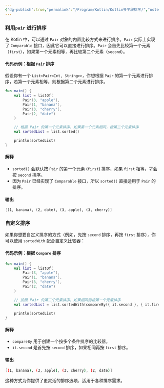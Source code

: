 ```yaml
---
{"dg-publish":true,"permalink":"/Program/Kotlin/Kotlin多字段排序/","noteIcon":"","created":"2025-03-06T21:28:25.977+08:00"}
---
```


### 利用`pair` 进行排序
在 Kotlin 中，可以通过 `Pair` 对象的内置比较方式来进行排序。`Pair` 实际上实现了 `Comparable` 接口，因此它可以直接进行排序。`Pair` 会首先比较第一个元素（`first`），如果第一个元素相等，再比较第二个元素（`second`）。

#### 代码示例：根据 `Pair` 排序

假设你有一个 `List<Pair<Int, String>>`，你想根据 `Pair` 的第一个元素进行排序，若第一个元素相等，则根据第二个元素进行排序。

```kotlin
fun main() {
    val list = listOf(
        Pair(3, "apple"),
        Pair(1, "banana"),
        Pair(3, "cherry"),
        Pair(2, "date")
    )

    // 根据 Pair 的第一个元素排序，如果第一个元素相同，按第二个元素排序
    val sortedList = list.sorted()

    println(sortedList)
}
```

#### 解释

- `sorted()` 会默认按 `Pair` 的第一个元素 (`first`) 排序，如果 `first` 相等，才会按 `second` 排序。
- 因为 `Pair` 已经实现了 `Comparable` 接口，所以 `sorted()` 直接适用于 `Pair` 的排序。

#### 输出

```text
[(1, banana), (2, date), (3, apple), (3, cherry)]
```

### 自定义排序

如果你想要自定义排序的方式（例如，先按 `second` 排序，再按 `first` 排序），你可以使用 `sortedWith` 配合自定义比较器：
#### 代码示例：根据 `Compare` 排序

```kotlin
fun main() {
    val list = listOf(
        Pair(3, "apple"),
        Pair(1, "banana"),
        Pair(3, "cherry"),
        Pair(2, "date")
    )

    // 按照 Pair 的第二个元素排序，如果相同则按第一个元素排序
    val sortedList = list.sortedWith(compareBy({ it.second }, { it.first }))

    println(sortedList)
}
```

#### 解释

- `compareBy` 用于创建一个按多个条件排序的比较器。
- `it.second` 是首先按 `second` 排序，如果相同再按 `first` 排序。

#### 输出

```bash
[(1, banana), (3, apple), (3, cherry), (2, date)]
```

这种方式为你提供了更灵活的排序选项，适用于各种排序需求。
